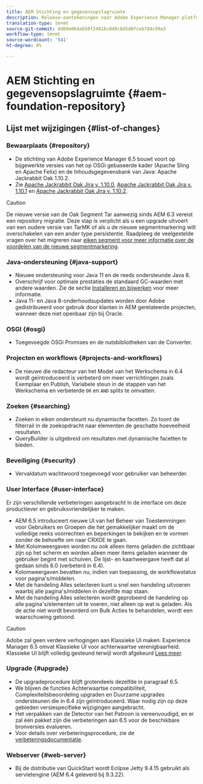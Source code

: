 ```yaml
---
title: AEM Stichting en gegevensopslagruimte
description: Release-aantekeningen voor Adobe Experience Manager-platform en -opslagplaats.
translation-type: tm+mt
source-git-commit: 8d60e064ab50f24016c049c8d5d0fceb784c99a3
workflow-type: tm+mt
source-wordcount: '541'
ht-degree: 0%

---
```



# AEM Stichting en gegevensopslagruimte {#aem-foundation-repository}

## Lijst met wijzigingen {#list-of-changes}

### Bewaarplaats {#repository}

* De stichting van Adobe Experience Manager 6.5 bouwt voort op bijgewerkte versies van het op OSGi gebaseerde kader (Apache Sling en Apache Felix) en de Inhoudsgegevensbank van Java: Apache Jackrabbit Oak 1.10.2.
* Zie [Apache Jackrabbit Oak Jira v. 1.10.0](https://archive.apache.org/dist/jackrabbit/oak/1.10.0/RELEASE-NOTES.txt), [Apache Jackrabbit Oak Jira v. 1.10.1](https://archive.apache.org/dist/jackrabbit/oak/1.10.1/RELEASE-NOTES.txt) en [Apache Jackrabbit Oak Jira v. 1.10.2](https://archive.apache.org/dist/jackrabbit/oak/1.10.2/RELEASE-NOTES.txt).

>[!CAUTION]
>
>De nieuwe versie van de Oak Segment Tar aanwezig sinds AEM 6.3 vereist een repository migratie. Deze stap is verplicht als u een upgrade uitvoert van een oudere versie van TarMK of als u de nieuwe segmentmarkering wilt overschakelen van een ander type persistentie. Raadpleeg de veelgestelde vragen over het migreren naar [eiken segment voor meer informatie over de voordelen van de nieuwe segmentmarkering](/help/sites-deploying/revision-cleanup.md#migrating-to-oak-segment-tar).

### Java-ondersteuning {#java-support}

* Nieuwe ondersteuning voor Java 11 en de reeds ondersteunde Java 8.
* Overschrijf voor optimale prestaties de standaard GC-waarden met andere waarden. Zie de sectie [Installeren en bijwerken](/help/sites-deploying/custom-standalone-install.md) voor meer informatie.
* Java 11- en Java 8-onderhoudsupdates worden door Adobe gedistribueerd voor gebruik door klanten in AEM gerelateerde projecten, wanneer deze niet openbaar zijn bij Oracle.

### OSGI {#osgi}

* Toegevoegde OSGi Promises en de nutsbibliotheken van de Converter.

### Projecten en workflows {#projects-and-workflows}

* De nieuwe die redacteur van het Model van het Werkschema in 6.4 wordt geïntroduceerd is verbeterd om meer verrichtingen zoals Exemplaar en Publish, Variabele steun in de stappen van het Werkschema en verbeterde `OR` en `AND` splits te omvatten.

### Zoeken {#searching}

* Zoeken in eiken ondersteunt nu dynamische facetten. Zo toont de filterrail in de zoekopdracht naar elementen de geschatte hoeveelheid resultaten.
* QueryBuilder is uitgebreid om resultaten met dynamische facetten te bieden.

### Beveiliging {#security}

* Vervaldatum wachtwoord toegevoegd voor gebruiker van beheerder.

### User Interface {#user-interface}

Er zijn verschillende verbeteringen aangebracht in de interface om deze productiever en gebruiksvriendelijker te maken.

* AEM 6.5 introduceert nieuwe UI van het Beheer van Toestemmingen voor Gebruikers en Groepen die het gemakkelijker maakt om de volledige reeks voorrechten en beperkingen te bekijken en te vormen zonder de behoefte om naar CRXDE te gaan.
* Met Kolomweergaven worden nu ook alleen items geladen die zichtbaar zijn op het scherm en worden alleen meer items geladen wanneer de gebruiker begint met schuiven. De lijst- en kaartweergave heeft dat al gedaan sinds 6.0 (verbeterd in 6.4).
* Kolomweergaven bevatten nu, indien van toepassing, de workflowstatus voor pagina&#39;s/middelen.
* Met de handeling Alles selecteren kunt u snel een handeling uitvoeren waarbij alle pagina&#39;s/middelen in dezelfde map staan.
* Met de handeling Alles selecteren wordt geprobeerd de handeling op alle pagina&#39;s/elementen uit te voeren, niet alleen op wat is geladen. Als de actie niet wordt bevorderd om Bulk Acties te behandelen, wordt een waarschuwing getoond.

>[!CAUTION]
>
>Adobe zal geen verdere verhogingen aan Klassieke UI maken. Experience Manager 6.5 omvat Klassieke UI voor achterwaartse verenigbaarheid. Klassieke UI blijft volledig gesteund terwijl wordt afgekeurd [Lees meer](/help/sites-deploying/ui-recommendations.md).

### Upgrade {#upgrade}

* De upgradeprocedure blijft grotendeels dezelfde in paragraaf 6.5.
* We blijven de functies Achterwaartse compatibiliteit, Complexiteitsbeoordeling upgraden en Duurzame upgrades ondersteunen die in 6.4 zijn geïntroduceerd. Waar nodig zijn op deze gebieden versiespecifieke wijzigingen aangebracht.
* Het verpakken van de Detector van het Patroon is vereenvoudigd, en er zal één pakket zijn die verbeteringen aan 6.5 voor de beschikbare bronversies evalueren.
* Voor details over verbeteringsprocedure, zie de [verbeteringsdocumentatie](/help/sites-deploying/upgrade.md).

### Webserver {#web-server}

* Bij de distributie van QuickStart wordt Eclipse Jetty 9.4.15 gebruikt als servletengine (AEM 6.4 geleverd bij 9.3.22).
